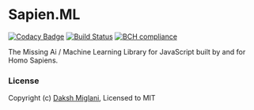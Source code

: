# Sapien.ML

[![Codacy Badge](https://api.codacy.com/project/badge/Grade/1b169989977d43d68162b53f92f1f283)](https://www.codacy.com/app/Daksh/Sapien.ML?utm_source=github.com&amp;utm_medium=referral&amp;utm_content=DakshMiglani/Sapien.ML&amp;utm_campaign=Badge_Grade)
[![Build Status](https://travis-ci.org/DakshMiglani/Sapien.ML.svg?branch=development)](https://travis-ci.org/DakshMiglani/Sapien.ML)
[![BCH compliance](https://bettercodehub.com/edge/badge/DakshMiglani/Sapien.ML?branch=development)](https://bettercodehub.com/)

The Missing Ai / Machine Learning Library for JavaScript built by and for Homo Sapiens.



### License

Copyright (c) [Daksh Miglani](https://dak.sh), Licensed to MIT

